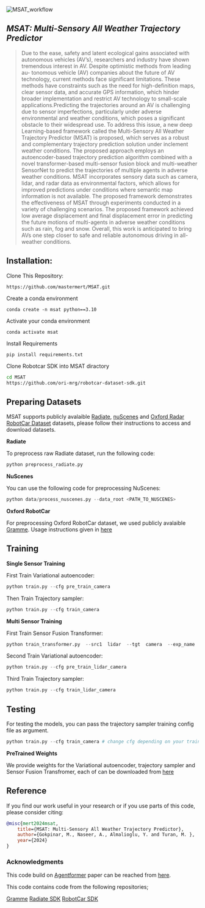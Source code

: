 
![MSAT_workflow](https://github.com/mastermert/MSAT/assets/67050456/194e130a-b563-4081-b7d4-ecce05b421b5)

## *MSAT: Multi-Sensory All Weather Trajectory Predictor*

> Due to the ease, safety and latent ecological gains associated with autonomous vehicles (AV’s), researchers and industry have shown tremendous interest in AV. Despite optimistic methods from leading au-
tonomous vehicle (AV) companies about the future of AV technology, current methods face significant limitations. These methods have constraints such as the need for high-definition maps, clear sensor data, and accurate GPS information, which hinder broader implementation and restrict AV technology to small-scale
applications.Predicting the trajectories around an AV is challenging due to sensor imperfections, particularly under adverse environmental and weather conditions, which poses a significant obstacle to their widespread
use. To address this issue, a new deep Learning-based framework called the Multi-Sensory All Weather Trajectory Predictor (MSAT) is proposed, which serves as a robust and complementary trajectory prediction solution under inclement weather conditions. The proposed approach employs an autoencoder-based trajectory
prediction algorithm combined with a novel transformer-based multi-sensor fusion block and multi-weather SensorNet to predict the trajectories of multiple agents in adverse weather conditions. MSAT incorporates sensory data such as camera, lidar, and radar data as environmental factors, which allows for improved predictions under conditions where semantic map information is not available. The proposed framework demonstrates the effectiveness of MSAT through experiments conducted in a variety of challenging scenarios. The proposed
framework achieved low average displacement and final displacement error in predicting the future motions of multi-agents in adverse weather conditions such as rain, fog and snow. Overall, this work is anticipated to bring AVs one step closer to safe and reliable autonomous driving in all-weather conditions.

## **Installation:**
Clone This Repository:
```
https://github.com/mastermert/MSAT.git
```
Create a conda environment
```
conda create -n msat python==3.10
```
Activate your conda environment
```
conda activate msat
```
  Install Requirements
```
pip install requirements.txt
```
 Clone Robotcar SDK into MSAT diractory
```bash
cd MSAT
https://github.com/ori-mrg/robotcar-dataset-sdk.git
```

## **Preparing Datasets**
MSAT supports publicly avalaible [Radiate](https://pro.hw.ac.uk/radiate/), [nuScenes](https://www.nuscenes.org/nuscenes) and  [Oxford Radar RobotCar Dataset](https://oxford-robotics-institute.github.io/radar-robotcar-dataset/) datasets, please follow their instructions to access and download datasets.

**Radiate**

To preprocess raw Radiate dataset, run the following code:

```python
python preprocess_radiate.py 
```

**NuScenes**

You can use the following code for preprocessing NuScenes:

```python
python data/process_nuscenes.py --data_root <PATH_TO_NUSCENES>
```

**Oxford RobotCar**

For preprocessing Oxford RobotCar dataset, we used publicly avalaible [Gramme](https://github.com/yasinalm/gramme). Usage instructions given in [here](https://github.com/yasinalm/gramme)

## **Training**

**Single Sensor Training**

First Train Variational autoencoder:
```python
python train.py --cfg pre_train_camera
```
Then Train Trajectory sampler:
```python
python train.py --cfg train_camera
```
**Multi Sensor Training**
	
First Train Sensor Fusion Transformer:
```python
python train_transformer.py  --src1  lidar  --tgt  camera  --exp_name  lidar_camera_large  --cfg  pre_train_lidar_camera
```
Second Train Variational autoencoder:
```python
python train.py --cfg pre_train_lidar_camera
```
Third Train Trajectory sampler:
```python
python train.py --cfg train_lidar_camera
```

## **Testing**

For testing the models, you can pass the trajectory sampler training config file as argument.

```python
python train.py --cfg train_camera # change cfg depending on your training
```
**PreTrained Weights**

We provide weights for the Variational autoencoder, trajectory sampler and Sensor Fusion Transfromer, each of can be downloaded from [here](https://drive.google.com/drive/folders/1CNwQekxh8Zp9jDJ6_3YCPJrD7uVQN9Fq?usp=drive_link)

## **Reference**

If you find our work useful in your research or if you use parts of this code, please consider citing:

```bibtex
@misc{mert2024msat,
    title={MSAT: Multi-Sensory All Weather Trajectory Predictor},
    author={Gokpinar, M., Naseer, A., Almalioglu, Y. and Turan, M. },
    year={2024}
}
```

### **Acknowledgments**
This code build on [Agentformer](https://github.com/Khrylx/AgentFormer) paper can be reached from [here](https://arxiv.org/abs/2103.14023).

This code contains code from the following repositories;

[Gramme](https://github.com/yasinalm/gramme)
[Radiate SDK](https://github.com/marcelsheeny/radiate_sdk)
[RobotCar SDK](https://github.com/ori-mrg/robotcar-dataset-sdk)


